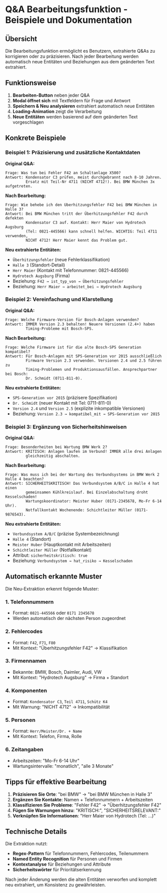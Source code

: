 # Q&A Bearbeitungsfunktion - Beispiele und Dokumentation

## Übersicht
Die Bearbeitungsfunktion ermöglicht es Benutzern, extrahierte Q&As zu korrigieren oder zu präzisieren. Nach jeder Bearbeitung werden automatisch neue Entitäten und Beziehungen aus dem geänderten Text extrahiert.

## Funktionsweise

1. **Bearbeiten-Button** neben jeder Q&A
2. **Modal öffnet sich** mit Textfeldern für Frage und Antwort
3. **Speichern & Neu analysieren** extrahiert automatisch neue Entitäten
4. **Loading-Animation** zeigt die Verarbeitung
5. **Neue Entitäten** werden basierend auf dem geänderten Text vorgeschlagen

## Konkrete Beispiele

### Beispiel 1: Präzisierung und zusätzliche Kontaktdaten

**Original Q&A:**
```
Frage: Was tun bei Fehler F42 an Schaltanlage X500?
Antwort: Kondensator C3 prüfen, meist durchgebrannt nach 8-10 Jahren. 
         Ersatz mit Teil-Nr 4711 (NICHT 4712!). Bei BMW München 3x aufgetreten.
```

**Nach Bearbeitung:**
```
Frage: Wie behebe ich den Überhitzungsfehler F42 bei BMW München in Halle 3?
Antwort: Bei BMW München tritt der Überhitzungsfehler F42 durch defekten 
         Kondensator C3 auf. Kontakt: Herr Maier von Hydrotech Augsburg 
         (Tel: 0821-445566) kann schnell helfen. WICHTIG: Teil 4711 verwenden, 
         NICHT 4712! Herr Maier kennt das Problem gut.
```

**Neu extrahierte Entitäten:**
- `Überhitzungsfehler` (neue Fehlerklassifikation)
- `Halle 3` (Standort-Detail)
- `Herr Maier` (Kontakt mit Telefonnummer: 0821-445566)
- `Hydrotech Augsburg` (Firma)
- Beziehung: `F42 → ist_typ_von → Überhitzungsfehler`
- Beziehung: `Herr Maier → arbeitet_bei → Hydrotech Augsburg`

### Beispiel 2: Vereinfachung und Klarstellung

**Original Q&A:**
```
Frage: Welche Firmware-Version für Bosch-Anlagen verwenden?
Antwort: IMMER Version 2.3 behalten! Neuere Versionen (2.4+) haben 
         Timing-Probleme mit Bosch-SPS.
```

**Nach Bearbeitung:**
```
Frage: Welche Firmware ist für die alte Bosch-SPS Generation kompatibel?
Antwort: Für Bosch-Anlagen mit SPS-Generation vor 2015 ausschließlich 
         Firmware Version 2.3 verwenden. Versionen 2.4 und 2.5 führen zu 
         Timing-Problemen und Produktionsausfällen. Ansprechpartner bei Bosch: 
         Dr. Schmidt (0711-811-0).
```

**Neu extrahierte Entitäten:**
- `SPS-Generation vor 2015` (präzisere Spezifikation)
- `Dr. Schmidt` (neuer Kontakt mit Tel: 0711-811-0)
- `Version 2.4` und `Version 2.5` (explizite inkompatible Versionen)
- Beziehung: `Version 2.3 → kompatibel_mit → SPS-Generation vor 2015`

### Beispiel 3: Ergänzung von Sicherheitshinweisen

**Original Q&A:**
```
Frage: Besonderheiten bei Wartung BMW Werk 2?
Antwort: KRITISCH: Anlagen laufen im Verbund! IMMER alle drei Anlagen 
         gleichzeitig abschalten.
```

**Nach Bearbeitung:**
```
Frage: Was muss ich bei der Wartung des Verbundsystems in BMW Werk 2 Halle 4 beachten?
Antwort: SICHERHEITSKRITISCH! Das Verbundsystem A/B/C in Halle 4 hat einen 
         gemeinsamen Kühlkreislauf. Bei Einzelabschaltung droht Kesselschaden! 
         Wartungskoordinator: Meister Huber (0171-2345678, Mo-Fr 6-14 Uhr). 
         Notfallkontakt Wochenende: Schichtleiter Müller (0171-9876543).
```

**Neu extrahierte Entitäten:**
- `Verbundsystem A/B/C` (präzise Systembezeichnung)
- `Halle 4` (Standort)
- `Meister Huber` (Hauptkontakt mit Arbeitszeiten)
- `Schichtleiter Müller` (Notfallkontakt)
- Attribut: `sicherheitskritisch: true`
- Beziehung: `Verbundsystem → hat_risiko → Kesselschaden`

## Automatisch erkannte Muster

Die Neu-Extraktion erkennt folgende Muster:

### 1. **Telefonnummern**
- Format: `0821-445566` oder `0171 2345678`
- Werden automatisch der nächsten Person zugeordnet

### 2. **Fehlercodes**
- Format: `F42`, `F71`, `F80`
- Mit Kontext: "Überhitzungsfehler F42" → Klassifikation

### 3. **Firmennamen**
- Bekannte: BMW, Bosch, Daimler, Audi, VW
- Mit Kontext: "Hydrotech Augsburg" → Firma + Standort

### 4. **Komponenten**
- Format: `Kondensator C3`, `Teil 4711`, `Schütz K4`
- Mit Warnung: "NICHT 4712" → Inkompatibilität

### 5. **Personen**
- Format: `Herr/Meister/Dr. + Name`
- Mit Kontext: Telefon, Firma, Rolle

### 6. **Zeitangaben**
- Arbeitszeiten: "Mo-Fr 6-14 Uhr"
- Wartungsintervalle: "monatlich", "alle 3 Monate"

## Tipps für effektive Bearbeitung

1. **Präzisieren Sie Orte**: "bei BMW" → "bei BMW München in Halle 3"
2. **Ergänzen Sie Kontakte**: Namen + Telefonnummern + Arbeitszeiten
3. **Klassifizieren Sie Probleme**: "Fehler F42" → "Überhitzungsfehler F42"
4. **Fügen Sie Warnungen hinzu**: "KRITISCH:", "SICHERHEITSRELEVANT:"
5. **Verknüpfen Sie Informationen**: "Herr Maier von Hydrotech (Tel: ...)"

## Technische Details

Die Extraktion nutzt:
- **Regex-Pattern** für Telefonnummern, Fehlercodes, Teilenummern
- **Named Entity Recognition** für Personen und Firmen
- **Kontextanalyse** für Beziehungen und Attribute
- **Sicherheitswörter** für Prioritätserkennung

Nach jeder Änderung werden die alten Entitäten verworfen und komplett neu extrahiert, um Konsistenz zu gewährleisten.